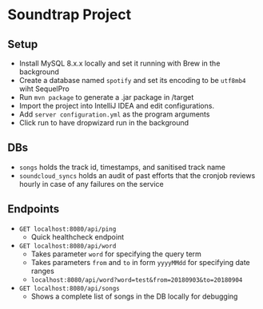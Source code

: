 # Soundtrap Project

## Setup
- Install MySQL 8.x.x locally and set it running with Brew in the background
- Create a database named `spotify` and set its encoding to be `utf8mb4` wiht SequelPro
- Run `mvn package` to generate a .jar package in /target
- Import the project into IntelliJ IDEA and edit configurations.
- Add `server configuration.yml` as the program arguments
- Click run to have dropwizard run in the background

## DBs
- `songs` holds the track id, timestamps, and sanitised track name
- `soundcloud_syncs` holds an audit of past efforts that the cronjob reviews hourly in case of any failures on the service

## Endpoints
- `GET localhost:8080/api/ping`
    - Quick healthcheck endpoint
- `GET localhost:8080/api/word`
    - Takes parameter `word` for specifying the query term
    - Takes parameters `from` and `to` in form `yyyyMMdd` for specifying date ranges
    - `localhost:8080/api/word?word=test&from=20180903&to=20180904`
- `GET localhost:8080/api/songs`
    - Shows a complete list of songs in the DB locally for debugging